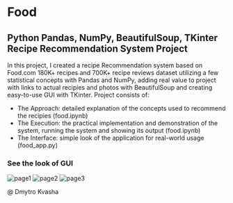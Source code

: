 # Food

## Python Pandas, NumPy, BeautifulSoup, TKinter Recipe Recommendation System Project

In this project, I created a recipe Recommendation system based on Food.com 180K+ recipes and 700K+ recipe reviews dataset utilizing a few statistical concepts with Pandas and NumPy, adding real value to project with links to actual recipies and photos with BeautifulSoup and creating easy-to-use GUI with TKinter. Project consists of:

* The Approach: detailed explanation of the concepts used to recommend the recipies (food.ipynb)
* The Execution: the practical implementation and demonstration of the system, running the system and showing its output (food.ipynb)
* The Interface: simple look of the application for real-world usage (food_app.py)

### See the look of GUI

![page1](https://github.com/user-attachments/assets/bb42708c-8b4b-4679-8255-b33e3ee7380c)
![page2](https://github.com/user-attachments/assets/23776438-69c2-4b0c-a9a6-afd23476d43c)
![page3](https://github.com/user-attachments/assets/e41381aa-3aeb-4236-801d-7c80f29305f9)

@ Dmytro Kvasha
